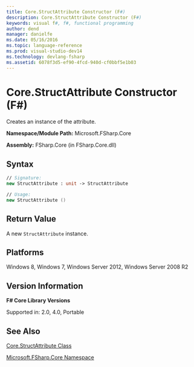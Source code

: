 ```yaml
---
title: Core.StructAttribute Constructor (F#)
description: Core.StructAttribute Constructor (F#)
keywords: visual f#, f#, functional programming
author: dend
manager: danielfe
ms.date: 05/16/2016
ms.topic: language-reference
ms.prod: visual-studio-dev14
ms.technology: devlang-fsharp
ms.assetid: 6078f3d5-ef90-4fcd-940d-cf0bbf5e1b03 
---
```


# Core.StructAttribute Constructor (F#)

Creates an instance of the attribute.

**Namespace/Module Path:** Microsoft.FSharp.Core

**Assembly:** FSharp.Core (in FSharp.Core.dll)


## Syntax

```fsharp
// Signature:
new StructAttribute : unit -> StructAttribute

// Usage:
new StructAttribute ()
```

## Return Value

A new `StructAttribute` instance.

## Platforms
Windows 8, Windows 7, Windows Server 2012, Windows Server 2008 R2


## Version Information
**F# Core Library Versions**

Supported in: 2.0, 4.0, Portable

## See Also
[Core.StructAttribute Class](Core.StructAttribute-Class-%5BFSharp%5D.md)

[Microsoft.FSharp.Core Namespace](Microsoft.FSharp.Core-Namespace-%5BFSharp%5D.md)